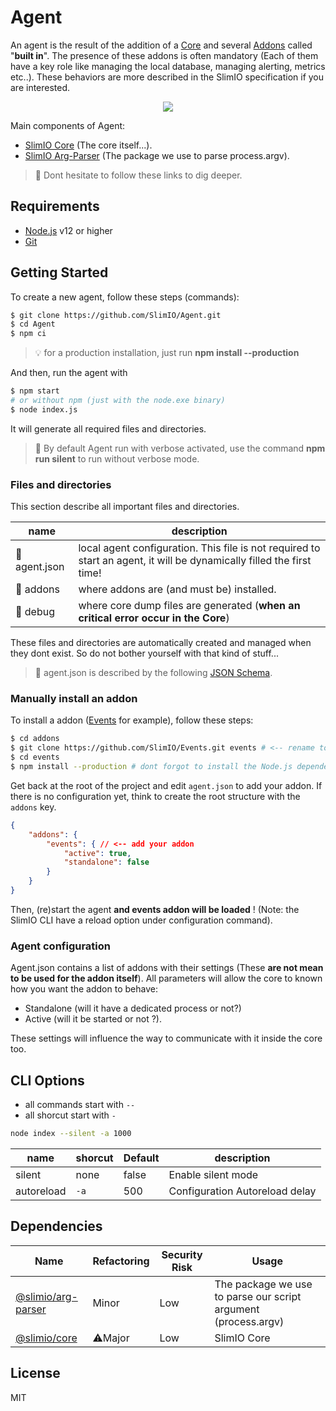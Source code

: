 # Agent
An agent is the result of the addition of a [Core](https://github.com/SlimIO/Core) and several [Addons](https://github.com/SlimIO/Addon) called "**built in**". The presence of these addons is often mandatory (Each of them have a key role like managing the local database, managing alerting, metrics etc..). These behaviors are more described in the SlimIO specification if you are interested.

<p align="center">
    <img src="https://i.imgur.com/FS7lRQU.png">
</p>

Main components of Agent:
- [SlimIO Core](https://github.com/SlimIO/Core) (The core itself...).
- [SlimIO Arg-Parser](https://github.com/SlimIO/Arg-parser) (The package we use to parse process.argv).

> 👀 Dont hesitate to follow these links to dig deeper.

## Requirements
- [Node.js](https://nodejs.org/en/) v12 or higher
- [Git](https://git-scm.com/)

## Getting Started
To create a new agent, follow these steps (commands):

```bash
$ git clone https://github.com/SlimIO/Agent.git
$ cd Agent
$ npm ci
```

> 💡 for a production installation, just run **npm install --production**

And then, run the agent with
```bash
$ npm start
# or without npm (just with the node.exe binary)
$ node index.js
```

It will generate all required files and directories.

> 👀 By default Agent run with verbose activated, use the command **npm run silent** to run without verbose mode.

### Files and directories
This section describe all important files and directories.

| name | description |
| --- | --- |
| 📄 agent.json | local agent configuration. This file is not required to start an agent, it will be dynamically filled the first time! |
| 📁 addons | where addons are (and must be) installed. |
| 📁 debug | where core dump files are generated (**when an critical error occur in the Core**) |

These files and directories are automatically created and managed when they dont exist. So do not bother yourself with that kind of stuff...

> 👀 agent.json is described by the following [JSON Schema](https://github.com/SlimIO/Core/blob/master/src/config/agent.schema.json).

### Manually install an addon

To install a addon ([Events](https://github.com/SlimIO/Events) for example), follow these steps:
```bash
$ cd addons
$ git clone https://github.com/SlimIO/Events.git events # <-- rename to events here!
$ cd events
$ npm install --production # dont forgot to install the Node.js dependencies of that addon...
```

Get back at the root of the project and edit `agent.json` to add your addon. If there is no configuration yet, think to create the root structure with the `addons` key.
```json
{
    "addons": {
        "events": { // <-- add your addon
            "active": true,
            "standalone": false
        }
    }
}
```

Then, (re)start the agent **and events addon will be loaded** ! (Note: the SlimIO CLI have a reload option under configuration command).

### Agent configuration
Agent.json contains a list of addons with their settings (These **are not mean to be used for the addon itself**). All parameters will allow the core to known how you want the addon to behave:

- Standalone (will it have a dedicated process or not?)
- Active (will it be started or not ?).

These settings will influence the way to communicate with it inside the core too.

## CLI Options

- all commands start with `--`
- all shorcut start with `-`
```bash
node index --silent -a 1000
```

| name | shorcut | Default | description |
| --- | --- | --- | --- |
| silent | none | false | Enable silent mode |
| autoreload | `-a` | 500 | Configuration Autoreload delay |

## Dependencies

|Name|Refactoring|Security Risk|Usage|
|---|---|---|---|
|[@slimio/arg-parser](https://github.com/SlimIO/ArgParser#readme)|Minor|Low|The package we use to parse our script argument (process.argv)|
|[@slimio/core](https://github.com/SlimIO/Core#readme)|⚠️Major|Low|SlimIO Core|

## License
MIT

